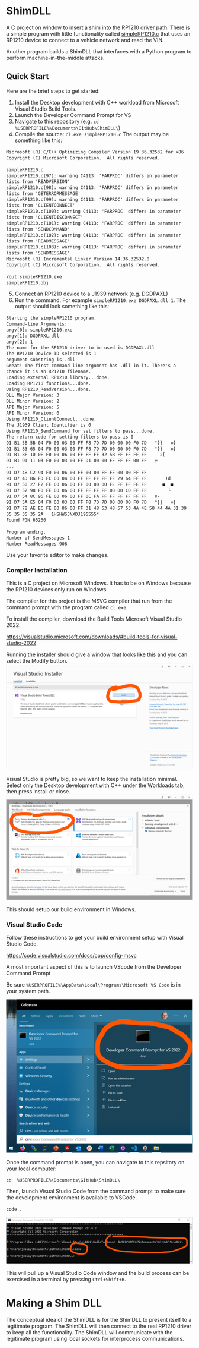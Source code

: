 # ShimDLL
A C project on window to insert a shim into the RP1210 driver path. There is a simple program with little functionality called [simpleRP1210.c](simpleRP1210.c) that uses an RP1210 device to connect to a vehicle network and read the VIN.

Another program builds a ShimDLL that interfaces with a Python program to perform machine-in-the-middle attacks.

## Quick Start
Here are the brief steps to get started:
1. Install the Desktop development with C++ workload from Microsoft Visual Studio Build Tools.
2. Launch the Developer Command Prompt for VS
3. Navigate to this repository (e.g. ```cd  %USERPROFILE%\Documents\GitHub\ShimDLL\```)
4. Compile the source: ```cl.exe simpleRP1210.c```
The output may be something like this:
```
Microsoft (R) C/C++ Optimizing Compiler Version 19.36.32532 for x86
Copyright (C) Microsoft Corporation.  All rights reserved.

simpleRP1210.c
simpleRP1210.c(97): warning C4113: 'FARPROC' differs in parameter lists from 'READVERSION'
simpleRP1210.c(98): warning C4113: 'FARPROC' differs in parameter lists from 'GETERRORMESSAGE'
simpleRP1210.c(99): warning C4113: 'FARPROC' differs in parameter lists from 'CLIENTCONNECT'
simpleRP1210.c(100): warning C4113: 'FARPROC' differs in parameter lists from 'CLIENTDISCONNECT'
simpleRP1210.c(101): warning C4113: 'FARPROC' differs in parameter lists from 'SENDCOMMAND'
simpleRP1210.c(102): warning C4113: 'FARPROC' differs in parameter lists from 'READMESSAGE'
simpleRP1210.c(103): warning C4113: 'FARPROC' differs in parameter lists from 'SENDMESSAGE'
Microsoft (R) Incremental Linker Version 14.36.32532.0
Copyright (C) Microsoft Corporation.  All rights reserved.

/out:simpleRP1210.exe
simpleRP1210.obj
```
5. Connect an RP1210 device to a J1939 network (e.g. DGDPAXL)
6. Run the command. For example ```simpleRP1210.exe DGDPAXL.dll 1```. The output should look something like this:
```
Starting the simpleRP1210 program.
Command-line Arguments:
argv[0]: simpleRP1210.exe
argv[1]: DGDPAXL.dll
argv[2]: 1
The name for the RP1210 driver to be used is DGDPAXL.dll
The RP1210 Device ID selected is 1
argument substring is .dll
Great! The first command line argument has .dll in it. There's a chance it is an RP1210 filename.
Loading external RP1210 library...done.
Loading RP1210 functions...done.
Using RP1210_ReadVersion...done.
DLL Major Version: 3
DLL Minor Version: 2
API Major Version: 5
API Minor Version: 0
Using RP1210_ClientConnect...done.
The J1939 Client Identifier is 0
Using RP1210_SendCommand for set filters to pass...done.
The return code for setting filters to pass is 0
91 B1 5B 5B 04 F0 00 03 00 FF F8 7D 7D 00 00 00 F0 7D   °}}   ≡}
91 B1 83 65 04 F0 00 03 00 FF F8 7D 7D 00 00 00 F0 7D   °}}   ≡}
91 B1 8F 1D 0E F0 00 06 00 FF FF FF 32 5B FF FF FF FF     2[    
91 B1 91 11 03 F0 00 03 00 FF D1 00 00 FF FF FF 00 FF   ╤       
...
91 D7 4B C2 94 FD 00 06 00 FF 00 00 FF FF 00 00 FF FF           
91 D7 4D B6 FD FC 00 04 00 FF FF FF FF FF 29 64 FF FF       )d  
91 D7 50 27 F2 FE 00 06 00 FF 00 00 00 FE FF FF FE FF      ■  ■ 
91 D7 52 98 F0 FE 00 06 00 FF FF FF FF 00 00 C0 FF FF        └  
91 D7 54 8C 96 FE 00 06 00 FF 0C FA FF FF FF FF FF FF   ♀·      
91 D7 5A E5 04 F0 00 03 00 FF F8 7D 7D 00 00 00 F0 7D   °}}   ≡}
91 D7 78 AE EC FE 00 86 00 FF 31 48 53 48 57 53 4A 4E 58 44 4A 31 39 35 35 35 35 2A   1HSHWSJNXDJ195555*
Found PGN 65260

Program ending.
Number of SendMessages 1
Number ReadMessages 908
```

Use your favorite editor to make changes. 

### Compiler Installation

This is a C project on Microsoft Windows. It has to be on Windows because the RP1210 devices only run on Windows.

The compiler for this project is the MSVC compiler that run from the command prompt with the program called `cl.exe`.

To install the compiler, download the Build Tools Microsoft Visual Studio 2022. 

https://visualstudio.microsoft.com/downloads/#build-tools-for-visual-studio-2022

Running the installer should give a window that looks like this and you can select the Modify button.
![VisualStudioInstaller.png](VisualStudioInstaller.png)

Visual Studio is pretty big, so we want to keep the installation minimal. Select only the Desktop development with C++ under the Workloads tab, then press install or close.
![ModifyingVisualStudioBuildTools.png](ModifyingVisualStudioBuildTools.png)

This should setup our build environment in Windows.


### Visual Studio Code
Follow these instructions to get your build environment setup with Visual Studio Code.

https://code.visualstudio.com/docs/cpp/config-msvc


A most important aspect of this is to launch VScode from the Developer Command Prompt

Be sure `%USERPROFILE%\AppData\Local\Programs\Microsoft VS Code` is in your system path.

![Developer Command Prompt](DeveloperCommandPromptScreenshot.png)

Once the command prompt is open, you can navigate to this repsitory on your local computer:
```
cd  %USERPROFILE%\Documents\GitHub\ShimDLL\
```

Then, launch Visual Studio Code from the command prompt to make sure the development environment is available to VSCode.
```
code .
```
![CommandPromptScreenShot.png](CommandPromptScreenShot.png)

This will pull up a Visual Studio Code window and the build process can be exercised in a terminal by pressing `Ctrl+Shift+B`.

# Making a Shim DLL
The conceptual idea of the ShimDLL is for the ShimDLL to present itself to a legitimate program. The ShimDLL will then connect to the real RP1210 driver to keep all the functionality. The ShimDLL will communicate with the legitimate program using local sockets for interprocess communications.
